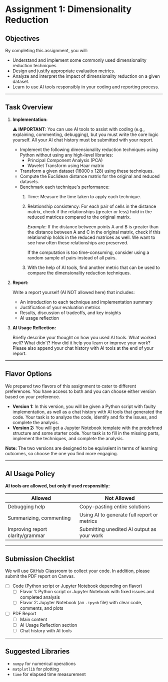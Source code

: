 # Assignment 1: Dimensionality Reduction

## Objectives

By completing this assignment, you will:

- Understand and implement some commonly used dimensionality reduction techniques
- Design and justify appropriate evaluation metrics.
- Analyze and interpret the impact of dimensionality reduction on a given dataset.
- Learn to use AI tools responsibly in your coding and reporting process.
---

## Task Overview

1. **Implementation:**

   ⚠️ **IMPORTANT**: You can use AI tools to assist with coding (e.g., explaining, commenting, debugging), 
      but you must write the core logic yourself. All your AI chat history must be submitted with your report.

   - Implement the following dimensionality reduction techniques using Python without using any high-level libraries:
     - Principal Component Analysis (PCA)
     - Wavelet Transform using Haar matrix
   - Transform a given dataset (16000 x 128) using these techniques.
   - Compute the Euclidean distance matrix for the original and reduced datasets.
   - Benchmark each technique's performance:
     1. Time: Measure the time taken to apply each technique.
     2. Relationship consistency: For each pair of cells in the distance matrix, check if the relationships (greater or 
        less) hold in the reduced matrices compared to the original matrix.

        *Example*: If the distance between points A and B is greater than the distance between A and C in the original matrix,
        check if this relationship holds in the reduced matrices as well. We want to see how often these relationships are preserved.
        
        If the computation is too time-consuming, consider using a random sample of pairs instead of all pairs.

     3. With the help of AI tools, find another metric that can be used to compare the dimensionality reduction techniques.

2. **Report:**

   Write a report yourself (AI NOT allowed here) that includes:
   - An introduction to each technique and implementation summary
   - Justification of your evaluation metrics
   - Results, discussion of tradeoffs, and key insights
   - AI usage reflection
   
3. **AI Usage Reflection:**
   
   Briefly describe your thought on how you used AI tools. What worked well? What didn't? How did it help you learn or improve your work? 
   Please also append your chat history with AI tools at the end of your report.

---

## Flavor Options

We prepared two flavors of this assignment to cater to different preferences. 
You have access to both and you can choose either version based on your preference.

- **Version 1:** In this version, you will be given a Python script with faulty implementation, as well as a chat history with
  AI tools that generated the code. Your task is to analyze the code, identify and fix the issues, and complete the analysis.
- **Version 2:** You will get a Jupyter Notebook template with the predefined structure and some 
  starter code. Your task is to fill in the missing parts, implement the techniques, and complete the analysis.

**Note:** The two versions are designed to be equivalent in terms of learning outcomes, so choose the one you find more engaging.

---

## AI Usage Policy

**AI tools are allowed, but only if used responsibly:**

| Allowed                          | Not Allowed                                 |
|----------------------------------|---------------------------------------------|
| Debugging help                   | Copy-pasting entire solutions               |
| Summarizing, commenting          | Using AI to generate full report or metrics |
| Improving report clarity/grammar | Submitting unedited AI output as your work  |


---

## Submission Checklist

We will use GitHub Classroom to collect your code. In addition, please submit the PDF report on Canvas.

- [ ] Code (Python script or Jupyter Notebook depending on flavor)
  - [ ] Flavor 1: Python script or Jupyter Notebook with fixed issues and completed analysis
  - [ ] Flavor 2: Jupyter Notebook (an `.ipynb` file) with clear code, comments, and plots
- [ ] PDF Report
  - [ ] Main content
  - [ ] AI Usage Reflection section
  - [ ] Chat history with AI tools

---

## Suggested Libraries

- `numpy` for numerical operations
- `matplotlib` for plotting
- `time` for elapsed time measurement
